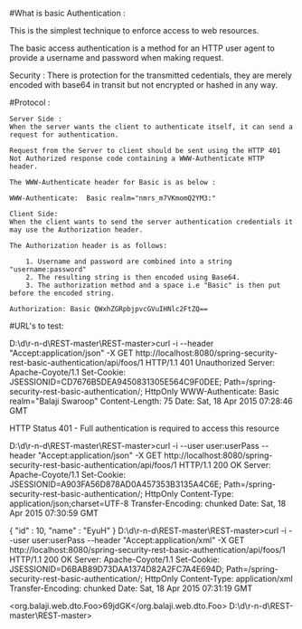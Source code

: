 #What is basic Authentication :

This is the simplest technique to enforce access to web resources.

The basic access authentication is a method for an HTTP user agent to provide a username and password when making request.

Security : There is protection for the transmitted cedentials, they are merely encoded with base64 in transit but not encrypted or hashed in any way.

#Protocol :
	
	Server Side :
	When the server wants the client to authenticate itself, it can send a request for authentication.
	
	Request from the Server to client should be sent using the HTTP 401 Not Authorized response code containing a WWW-Authenticate HTTP header.
	
	The WWW-Authenticate header for Basic is as below :
	
	WWW-Authenticate:  Basic realm="nmrs_m7VKmomQ2YM3:"
	
	Client Side:
	When the client wants to send the server authentication credentials it may use the Authorization header.
	
	The Authorization header is as follows:
	
		1. Username and password are combined into a string "username:password"
		2. The resulting string is then encoded using Base64.
		3. The authorization method and a space i.e "Basic" is then put before the encoded string.
	
	Authorization: Basic QWxhZGRpbjpvcGVuIHNlc2FtZQ==
	
	
	



#URL's to test:


D:\d\r-n-d\REST-master\REST-master>curl -i --header "Accept:application/json" -X GET http://localhost:8080/spring-security-rest-basic-authentication/api/foos/1
HTTP/1.1 401 Unauthorized
Server: Apache-Coyote/1.1
Set-Cookie: JSESSIONID=CD7676B5DEA9450831305E564C9F0DEE; Path=/spring-security-rest-basic-authentication/; HttpOnly
WWW-Authenticate: Basic realm="Balaji Swaroop"
Content-Length: 75
Date: Sat, 18 Apr 2015 07:28:46 GMT

HTTP Status 401 - Full authentication is required to access this resource

D:\d\r-n-d\REST-master\REST-master>curl -i --user user:userPass --header "Accept:application/json" -X GET http://localhost:8080/spring-security-rest-basic-authentication/api/foos/1
HTTP/1.1 200 OK
Server: Apache-Coyote/1.1
Set-Cookie: JSESSIONID=A903FA56D878AD0A457353B3135A4C6E; Path=/spring-security-rest-basic-authentication/; HttpOnly
Content-Type: application/json;charset=UTF-8
Transfer-Encoding: chunked
Date: Sat, 18 Apr 2015 07:30:59 GMT

{
  "id" : 10,
  "name" : "EyuH"
}
D:\d\r-n-d\REST-master\REST-master>curl -i --user user:userPass --header "Accept:application/xml" -X GET http://localhost:8080/spring-security-rest-basic-authentication/api/foos/1
HTTP/1.1 200 OK
Server: Apache-Coyote/1.1
Set-Cookie: JSESSIONID=D6BAB89D73DAA1374D82A2FC7A4E694D; Path=/spring-security-rest-basic-authentication/; HttpOnly
Content-Type: application/xml
Transfer-Encoding: chunked
Date: Sat, 18 Apr 2015 07:31:19 GMT

<org.balaji.web.dto.Foo><id>69</id><name>jdGK</name></org.balaji.web.dto.Foo>
D:\d\r-n-d\REST-master\REST-master>
